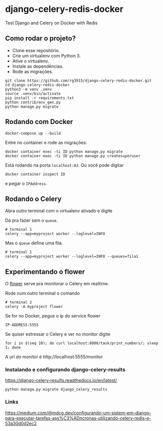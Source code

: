 # django-celery-redis-docker

Test Django and Celery on Docker with Redis

## Como rodar o projeto?

* Clone esse repositório.
* Crie um virtualenv com Python 3.
* Ative o virtualenv.
* Instale as dependências.
* Rode as migrações.

```
git clone https://github.com/rg3915/django-celery-redis-docker.git
cd django-celery-redis-docker
python3 -m venv .venv
source .venv/bin/activate
pip install -r requirements.txt
python contrib/env_gen.py
python manage.py migrate
```

## Rodando com Docker

```
docker-compose up --build
```

Entre no container e rode as migrações:

```
docker container exec -ti ID python manage.py migrate
docker container exec -ti ID python manage.py createsuperuser
```

Está rodando na porta `localhost:82`. Ou você pode digitar

```
docker container inspect ID
```

e pegar o `IPAddress`.

## Rodando o Celery

Abra outro terminal com o virtualenv ativado e digite

Dá pra fazer sem o `queue`.

```
# terminal 1
celery --app=myproject worker --loglevel=INFO
```

Mas o `queue` define uma fila.

```
# terminal 1
celery --app=myproject worker --loglevel=INFO --queues=fila1
```

## Experimentando o flower

O [flower](https://flower.readthedocs.io/en/latest/) serve pra monitorar o Celery em realtime.

Rode num outro terminal o comando

```
# terminal 2
celery -A myproject flower
```

Se for no Docker, pegue o ip do service flower

```
IP-ADDRESS:5555
```

Se quiser estressar o Celery e ver no monitor digite

```
for i in $(seq 10); do curl localhost:8000/task/print_numbers/; sleep 1; done
```

A url do monitor é http://localhost:5555/monitor


### Instalando e configurando django-celery-results

https://django-celery-results.readthedocs.io/en/latest/

```
python manage.py migrate django_celery_results
```

### Links

https://medium.com/@mdcg.dev/configurando-um-sistem-em-django-para-executar-tarefas-ass%C3%ADncronas-utilizando-celery-redis-e-53a30d0d2ec2

